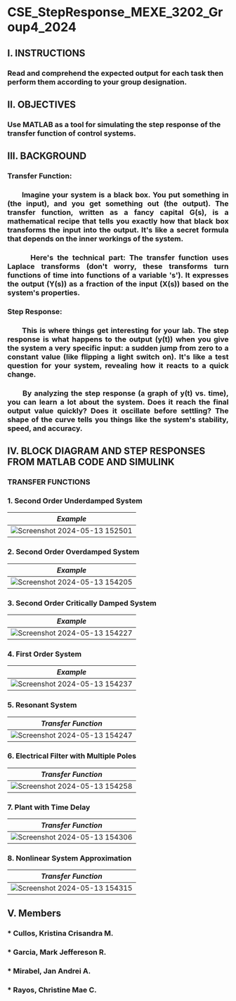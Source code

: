 # CSE_StepResponse_MEXE_3202_Group4_2024
## I. INSTRUCTIONS
### Read and comprehend the expected output for each task then perform them according to your group designation.

## II. OBJECTIVES
### Use MATLAB as a tool for simulating the step response of the transfer function of control systems.

## III. BACKGROUND
### Transfer Function: 
### <div align="justify">&nbsp;&nbsp;&nbsp;&nbsp;&nbsp;&nbsp;Imagine your system is a black box. You put something in (the input), and you get something out (the output). The transfer function, written as a fancy capital G(s), is a mathematical recipe that tells you exactly how that black box transforms the input into the output. It's like a secret formula that depends on the inner workings of the system.</div>

###  <div align="justify">&nbsp;&nbsp;&nbsp;&nbsp;&nbsp;&nbsp;Here's the technical part: The transfer function uses Laplace transforms (don't worry, these transforms turn functions of time into functions of a variable 's'). It expresses the output (Y(s)) as a fraction of the input (X(s)) based on the system's properties.</div>

### Step Response: 
###  <div align="justify">&nbsp;&nbsp;&nbsp;&nbsp;&nbsp;&nbsp;This is where things get interesting for your lab. The step response is what happens to the output (y(t)) when you give the system a very specific input: a sudden jump from zero to a constant value (like flipping a light switch on). It's like a test question for your system, revealing how it reacts to a quick change.</div>

###  <div align="justify">&nbsp;&nbsp;&nbsp;&nbsp;&nbsp;&nbsp;By analyzing the step response (a graph of y(t) vs. time), you can learn a lot about the system. Does it reach the final output value quickly? Does it oscillate before settling? The shape of the curve tells you things like the system's stability, speed, and accuracy.</div>

## IV. BLOCK DIAGRAM AND STEP RESPONSES FROM MATLAB CODE AND SIMULINK 

### TRANSFER FUNCTIONS

### 1. Second Order Underdamped System

<div align="center">
   
| *Example*     |
|-----------------------   |
|![Screenshot 2024-05-13 152501](https://github.com/IamImji/CSE_StepResponse_MEXE_3202_Group4_2024/assets/158303837/241631c4-4f34-4221-810c-5a0699d2bf75) |

</div>

### 2. Second Order Overdamped System

<div align="center">
   
| *Example*                |
|-----------------------   |
|![Screenshot 2024-05-13 154205](https://github.com/IamImji/CSE_StepResponse_MEXE_3202_Group4_2024/assets/158303837/01ae9559-b651-4a30-ad0c-a5bea93ef90c) |

</div>

### 3. Second Order Critically Damped System

<div align="center">
   
| *Example*                |
|-----------------------   |
|![Screenshot 2024-05-13 154227](https://github.com/IamImji/CSE_StepResponse_MEXE_3202_Group4_2024/assets/158303837/86c425e8-e998-4ce8-a402-57bcf6b62b85) |

</div>

### 4. First Order System

<div align="center">
   
| *Example*                |
|-----------------------   |
| ![Screenshot 2024-05-13 154237](https://github.com/IamImji/CSE_StepResponse_MEXE_3202_Group4_2024/assets/158303837/15fe41bd-b0fe-4f2a-8913-205d06cce2d2) |

</div>

### 5. Resonant System

<div align="center">
   
| *Transfer Function*                |
|-----------------------   |
|![Screenshot 2024-05-13 154247](https://github.com/IamImji/CSE_StepResponse_MEXE_3202_Group4_2024/assets/158303837/591c282b-9b00-40e8-bce7-d967cf136d19) |

</div>

### 6. Electrical Filter with Multiple Poles

<div align="center">
   
| *Transfer Function*           |
|-----------------------   |
|![Screenshot 2024-05-13 154258](https://github.com/IamImji/CSE_StepResponse_MEXE_3202_Group4_2024/assets/158303837/19b38b0f-941c-4604-ae7b-4dcd369b2e7c) |

</div>

### 7. Plant with Time Delay

<div align="center">
   
| *Transfer Function*                |
|-----------------------   |
|![Screenshot 2024-05-13 154306](https://github.com/IamImji/CSE_StepResponse_MEXE_3202_Group4_2024/assets/158303837/33d7de5f-2d46-4711-a575-1d9a7f7e432e) |

</div>

### 8. Nonlinear System Approximation
<div align="center">
   
| *Transfer Function*                |
|-----------------------   |
|![Screenshot 2024-05-13 154315](https://github.com/IamImji/CSE_StepResponse_MEXE_3202_Group4_2024/assets/158303837/8bb84006-d3fe-4cfc-be0f-3306973226ee) |

</div>


## V. Members
### * Cullos, Kristina Crisandra M.
### * Garcia, Mark Jeffereson R.
### * Mirabel, Jan Andrei A.
### * Rayos, Christine Mae C.
